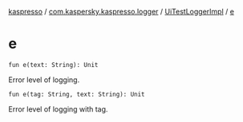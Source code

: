 [kaspresso](../../index.md) / [com.kaspersky.kaspresso.logger](../index.md) / [UiTestLoggerImpl](index.md) / [e](./e.md)

# e

`fun e(text: String): Unit`

Error level of logging.

`fun e(tag: String, text: String): Unit`

Error level of logging with tag.

